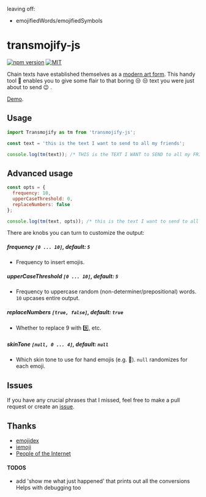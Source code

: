 leaving off:
 - emojifiedWords/emojifiedSymbols

# transmojify-js

[![npm version](https://badge.fury.io/js/transmojify-js.svg)](https://badge.fury.io/js/transmojify-js) [![MIT](https://img.shields.io/badge/license-MIT-blue.svg)](https://raw.githubusercontent.com/brycedorn/transmojify-js/master/LICENSE)

Chain texts have established themselves as a [modern art form](http://chaintexts.tumblr.com/). This handy tool :wrench: enables you to give some flair to that boring :unamused: :unamused: text you were just about to send :wink: .

[Demo](http://bryce.io/transmojify).

## Usage

```javascript
import Transmojify as tm from 'transmojify-js';

const text = 'this is the text I want to send to all my friends';

console.log(tm(text)); /* THIS is the TEXT I WANT to SEND to all my FRIENDS */
```

## Advanced usage

```javascript
const opts = {
  frequency: 10,
  upperCaseThreshold: 0,
  replaceNumbers: false
};

console.log(tm(text, opts)); /* this is the text I want to send to all my friends */
```

There are knobs you can turn to customize the output:

##### frequency `[0 ... 10]`, default: `5`

 - Frequency to insert emojis.

##### upperCaseThreshold `[0 ... 10]`, default: `5`

 - Frequency to uppercase random (non-determiner/prepositional) words. `10` upcases entire output.

##### replaceNumbers `[true, false]`, default: `true`

 - Whether to replace 9 with :nine:, etc.

##### skinTone `[null, 0 ... 4]`, default: `null`

 - Which skin tone to use for hand emojis (e.g. :wave:). `null` randomizes for each emoji.

## Issues

If you have any crucial phrases that I missed, feel free to make a pull request or create an [issue](https://github.com/brycedorn/transmojify-js/issues).

## Thanks
* [emojidex](https://www.emojidex.com/emoji?utf8=%E2%9C%93)
* [iemoji](http://www.iemoji.com/meanings-gallery)
* [People of the Internet](http://chaintexts.tumblr.com)


#### TODOS
 - add 'show me what just happened' that prints out all the conversions Helps with debugging too
